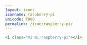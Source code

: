 ```yaml
---
layout: icons
iconname: raspberry-pi
unicode: F080
permalink: /icon/raspberry-pi/
---
```


``` html
<i class="mi mi-raspberry-pi"></i>
```
